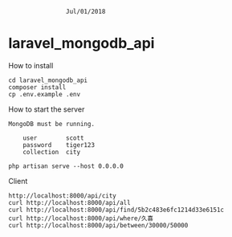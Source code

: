 					Jul/01/2018

# laravel_mongodb_api


How to install

	cd laravel_mongodb_api
	composer install
	cp .env.example .env

How to start the server

	MongoDB must be running.

		user		scott
		password	tiger123
		collection	city

	php artisan serve --host 0.0.0.0


Client

	http://localhost:8000/api/city
	curl http://localhost:8000/api/all
	curl http://localhost:8000/api/find/5b2c483e6fc1214d33e6151c
	curl http://localhost:8000/api/where/久喜
	curl http://localhost:8000/api/between/30000/50000	
